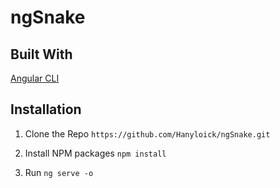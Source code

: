# ngSnake

## Built With

[Angular CLI](https://angular.io/docs)

## Installation

1. Clone the Repo
    `https://github.com/Hanyloick/ngSnake.git`

2. Install NPM packages
    `npm install`
3. Run
    `ng serve -o`
